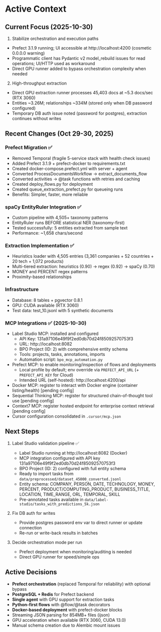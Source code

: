 # Active Context

## Current Focus (2025-10-30)

1) Stabilize orchestration and execution paths
- Prefect 3.1.9 running; UI accessible at http://localhost:4200 (cosmetic 0.0.0.0 warning)
- Programmatic client has Pydantic v2 model_rebuild issues for read operations; UI/HTTP used as workaround
- Direct GPU runner added to bypass orchestration complexity when needed

2) High-throughput extraction
- Direct GPU extraction runner processes 45,403 docs at ~5.3 docs/sec (RTX 3060)
- Entities ~3.26M; relationships ~334M (stored only when DB password configured)
- Temporary DB auth issue noted (password for postgres), extraction continues without writes

## Recent Changes (Oct 29-30, 2025)

### Prefect Migration ✅
- Removed Temporal (fragile 5-service stack with health check issues)
- Added Prefect 3.1.9 + prefect-docker to requirements.txt
- Created docker-compose.prefect.yml with server + agent
- Converted ProcessDocumentsWorkflow → extract_documents_flow
- Converted activities → @task functions with retries and caching
- Created deploy_flows.py for deployment
- Created queue_extraction_prefect.py for queueing runs
- Benefits: Simpler, faster, more reliable

### spaCy EntityRuler Integration ✅
- Custom pipeline with 4,505+ taxonomy patterns
- EntityRuler runs BEFORE statistical NER (taxonomy-first)
- Tested successfully: 5 entities extracted from sample text
- Performance: ~1,658 chars/second

### Extraction Implementation ✅
- Heuristics loader with 4,505 entries (3,361 companies + 52 countries + 20 tech + 1,072 products)
- Multi-tiered extraction: heuristics (0.90) → regex (0.92) → spaCy (0.70)
- MONEY and PERCENT regex patterns
- Proximity-based relationships

### Infrastructure
- Database: 8 tables + pgvector 0.8.1
- GPU: CUDA available (RTX 3060)
- Test data: test_10.jsonl with 5 synthetic documents

### MCP Integrations ✅ (2025-10-30)
- Label Studio MCP: installed and configured
  - API Key: 131a97106e49f9f2ed0db70d24f85092570753f3
  - URL: http://localhost:8082
  - BPO Project (ID: 2) with comprehensive entity schema
  - Tools: projects, tasks, annotations, imports
  - Automation script: `bpo_mcp_automation.py`
- Prefect MCP: to enable monitoring/inspection of flows and deployments
  - Local profile by default; env override via `PREFECT_API_URL` (+ `PREFECT_API_KEY` for Cloud)
  - Intended URL (self-hosted): http://localhost:4200/api
- Docker MCP: register to interact with Docker engine (container listing/health) [pending config]
- Sequential Thinking MCP: register for structured chain-of-thought tool use [pending config]
- Context7 MCP: register hosted endpoint for enterprise context retrieval [pending config]
- Cursor configuration consolidated in `.cursor/mcp.json`

## Next Steps

1. Label Studio validation pipeline ✅
   - Label Studio running at http://localhost:8082 (Docker)
   - MCP integration configured with API key 131a97106e49f9f2ed0db70d24f85092570753f3
   - BPO Project (ID: 2) configured with full entity schema
   - Ready to import tasks from `data/preprocessed/dataset_45000_converted.jsonl`
   - Entity schema: COMPANY, PERSON, DATE, TECHNOLOGY, MONEY, PERCENT, PRODUCT/COMPUTING_PRODUCT, BUSINESS_TITLE, LOCATION, TIME_RANGE, ORL, TEMPORAL, SKILL
   - Pre-annotated tasks available in `data/label-studio/tasks_with_predictions_5k.json`

2. Fix DB auth for writes
   - Provide postgres password env var to direct runner or update connection
   - Re-run or write-back results in batches

3. Decide orchestration mode per run
   - Prefect deployment when monitoring/auditing is needed
   - Direct GPU runner for speed/simple ops

## Active Decisions

- **Prefect orchestration** (replaced Temporal for reliability) with optional bypass
- **PostgreSQL + Redis** for Prefect backend
- **Single agent** with GPU support for extraction tasks
- **Python-first flows** with @flow/@task decorators
- **Docker-based deployment** with prefect-docker blocks
- Streaming JSON parsing for 854MB+ files (ijson)
- GPU acceleration when available (RTX 3060, CUDA 13.0)
- Manual schema creation due to Alembic mount issues

